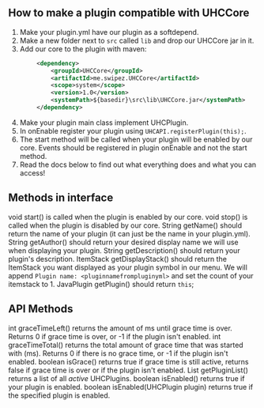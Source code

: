 ## How to make a plugin compatible with UHCCore

1. Make your plugin.yml have our plugin as a softdepend.
2. Make a new folder next to `src` called `lib` and drop our UHCCore jar in it.
3. Add our core to the plugin with maven:
```xml
        <dependency>
            <groupId>UHCCore</groupId>
            <artifactId>me.swipez.UHCCore</artifactId>
            <scope>system</scope>
            <version>1.0</version>
            <systemPath>${basedir}\src\lib\UHCCore.jar</systemPath>
        </dependency>
```
4. Make your plugin main class implement UHCPlugin.
5. In onEnable register your plugin using `UHCAPI.registerPlugin(this);`.
6. The start method will be called when your plugin will be enabled by our core. Events should be registered in plugin onEnable and not the start method. 
7. Read the docs below to find out what everything does and what you can access!

## Methods in interface

void start() is called when the plugin is enabled by our core.
void stop() is called when the plugin is disabled by our core.
String getName() should return the name of your plugin (it can just be the name in your plugin.yml).
String getAuthor() should return your desired display name we will use when displaying your plugin.
String getDescription() should return your plugin's description.
ItemStack getDisplayStack() should return the ItemStack you want displayed as your plugin symbol in our menu. We will append `Plugin name: <pluginnamefrompluginyml>` and set the count of your itemstack to 1.
JavaPlugin getPlugin() should return `this`;

## API Methods

int graceTimeLeft() returns the amount of ms until grace time is over. Returns 0 if grace time is over, or -1 if the plugin isn't enabled.
int graceTimeTotal() returns the total amount of grace time that was started with (ms). Returns 0 if there is no grace time, or -1 if the plugin isn't enabled. 
boolean isGrace() returns true if grace time is still active, returns false if grace time is over or if the plugin isn't enabled.
List<UHCPlugin> getPluginList() returns a list of all *active* UHCPlugins.
boolean isEnabled() returns true if your plugin is enabled.
boolean isEnabled(UHCPlugin plugin) returns true if the specified plugin is enabled.
